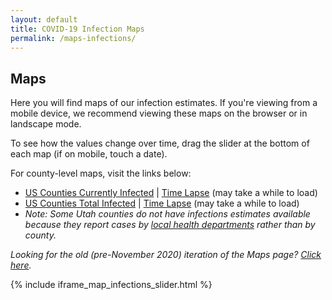 ```yaml
---
layout: default
title: COVID-19 Infection Maps
permalink: /maps-infections/
---
```


## Maps

Here you will find maps of our infection estimates. If you're viewing from a mobile device, we recommend viewing these maps on the browser or in landscape mode.

To see how the values change over time, drag the slider at the bottom of each map (if on mobile, touch a date).

For county-level maps, visit the links below:
* [US Counties Currently Infected](/infections/map_county_current_infected) \| [Time Lapse](/infections/map_slider_county_current_infected) (may take a while to load)
* [US Counties Total Infected](/infections/map_county_total_infected) \| [Time Lapse](/infections/map_slider_county_total_infected) (may take a while to load)
* *Note: Some Utah counties do not have infections estimates available because they report cases by [local health departments](https://ualhd.org/) rather than by county.*

*Looking for the old (pre-November 2020) iteration of the Maps page? [Click here](/maps).*

{% include iframe_map_infections_slider.html %}
